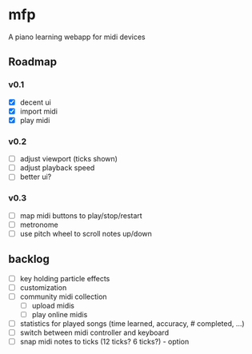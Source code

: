 # mfp
A piano learning webapp for midi devices
## Roadmap
### v0.1
- [x] decent ui
- [x] import midi
- [x] play midi

### v0.2
- [ ] adjust viewport (ticks shown)
- [ ] adjust playback speed
- [ ] better ui?

### v0.3
- [ ] map midi buttons to play/stop/restart
- [ ] metronome
- [ ] use pitch wheel to scroll notes up/down

## backlog
- [ ] key holding particle effects
- [ ] customization
- [ ] community midi collection
    - [ ] upload midis
    - [ ] play online midis
- [ ] statistics for played songs (time learned, accuracy, # completed, ...)
- [ ] switch between midi controller and keyboard
- [ ] snap midi notes to ticks (12 ticks? 6 ticks?) - option